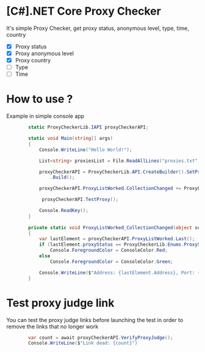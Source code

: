 # [C#].NET Core Proxy Checker

It's simple Proxy Checker, get proxy status, anonymous level, type, time, country

- [x] Proxy status
- [x] Proxy anonymous level 
- [X] Proxy country
- [ ] Type 
- [ ] Time 

# How to use ?

Example in simple console app

```c#
        static ProxyCheckerLib.IAPI proxyCheckerAPI;

        static void Main(string[] args)
        {
            Console.WriteLine("Hello World!");

            List<string> proxiesList = File.ReadAllLines("proxies.txt").ToList();

            proxyCheckerAPI = ProxyCheckerLib.API.CreateBuilder().SetProxyList(proxiesList)
                .Build();

            proxyCheckerAPI.ProxyListWorked.CollectionChanged += ProxyListWorked_CollectionChanged;

             proxyCheckerAPI.TestProxy();

            Console.ReadKey();
        }
        
        private static void ProxyListWorked_CollectionChanged(object sender, System.Collections.Specialized.NotifyCollectionChangedEventArgs e)
        {
            var lastElement = proxyCheckerAPI.ProxyListWorked.Last();
            if (lastElement.proxyStatus == ProxyCheckerLib.Enums.ProxyStatus.Dead)
                Console.ForegroundColor = ConsoleColor.Red;
            else
                Console.ForegroundColor = ConsoleColor.Green;

            Console.WriteLine($"Address: {lastElement.Address}, Port: {lastElement.Port}, Status: {lastElement.proxyStatus}, Anonymous: {lastElement.proxyAnonymous}, Country: {lastElement.Country}, Time: {lastElement.Time}ms");
        }
```
# Test proxy judge link

You can test the proxy judge links before launching the test in order to remove the links that no longer work

```c#
        var count = await proxyCheckerAPI.VerifyProxyJudge();
        Console.WriteLine($"Link dead: {count}")
```
